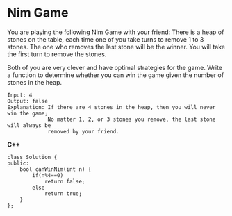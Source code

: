 # Nim Game
You are playing the following Nim Game with your friend: There is a heap of stones on the table, each time one of you take 
turns to remove 1 to 3 stones. The one who removes the last stone will be the winner. You will take the first turn to remove
the stones.

Both of you are very clever and have optimal strategies for the game. Write a function to determine whether you can win the 
game given the number of stones in the heap.

```
Input: 4
Output: false 
Explanation: If there are 4 stones in the heap, then you will never win the game;
             No matter 1, 2, or 3 stones you remove, the last stone will always be 
             removed by your friend.
```             


**C++**
```
class Solution {
public:
    bool canWinNim(int n) {
        if(n%4==0)
            return false;
        else 
            return true;
    }
};
```
